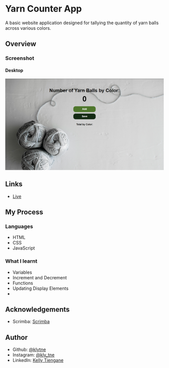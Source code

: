 # Yarn Counter App

A basic website application designed for tallying the quantity of yarn balls across various colors.

<h2>Overview</h2>
<h3>Screenshot</h3>
<h4>Desktop</h4>

<img src="images/desktop.png">

<h2>Links</h2>
<ul>
  <li><a href="https://yarn-counter-app-kly.netlify.app/">Live</a></li>
</ul>

<h2>My Process</h2>
<h3>Languages</h3>
<ul>
  <li>HTML</li>
  <li>CSS</li>
  <li>JavaScript</li>
</ul>

<h3>What I learnt</h3>
<ul>
  <li>Variables</li>
  <li>Increment and Decrement</li>
  <li>Functions</li>
  <li>Updating Display Elements
  <li></li>
</ul>

<h2>Acknowledgements</h2>
<ul>
  <li>Scrimba: <a href="https://scrimba.com">Scrimba</a></li>
</ul>

<h2>Author</h2>
<ul>
  <li>Github: <a href="https://github.com/klytne">@klytne</a></li>
  <li>Instagram: <a href="https://www.instagram.com/kly.tne/">@kly_tne</a></li>
  <li>LinkedIn: <a href="https://www.linkedin.com/in/kelly-tiengane-4b72572a6/">Kelly Tiengane</li>
</ul>

